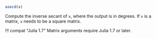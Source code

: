```julia
asecd(x)
```

Compute the inverse secant of `x`, where the output is in degrees. If `x` is a matrix, `x` needs to be a square matrix.

!!! compat "Julia 1.7"
    Matrix arguments require Julia 1.7 or later.

